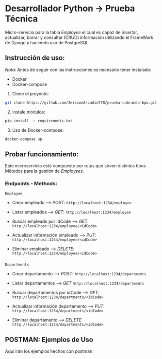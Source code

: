 # Desarrollador Python -> Prueba Técnica

Micro-servicio para la tabla *Employee* el cual es capaz de insertar, actualizar, borrar y consultar (CRUD) información utilizando el FrameWork de Django y haciendo uso de PostgreSQL. 

## Instrucción de uso: 

*Nota*: Antes de seguir con las instrucciones es necesario tener instalado:

- Docker
- Docker-compose


1. Clone el proyecto:  

```sh
git clone https://github.com/JeissonArcadio778/prueba-cobrando-bpo.git
```

2. Instale módulos:

```sh
pip install -r requirements.txt
```

3. Uso de Docker-compose: 

```sh
docker-compose up
```

## Probar funcionamiento: 

Este microservicio está compuesto por rutas que sirven distintos tipos Métodos para la gestión de *Employees*. 

### Endpoints - Methods:

    Employee

- Crear empleado --> *POST*: `http://localhost:1234/employee`

- Listar empleados --> *GET*: `http://localhost:1234/employee `

- Buscar empleado por idCode --> *GET*: `http://localhost:1234/employee/<idCode> `

- Actualizar información empleado --> *PUT*: `http://localhost:1234/employee/<idCode>`

- Eliminar empleado --> *DELETE*: `http://localhost:1234/employee/<idCode> `

### 

    Departments

- Crear departamento --> *POST*: `http://localhost:1234/departments`

- Listar departamentos --> *GET* `http://localhost:1234/departments `

- Buscar departamentos por idCode --> *GET*: `http://localhost:1234/departments/<idCode> `

- Actualizar información departamento --> *PUT*: `http://localhost:1234/departments/<idCode> `

- Eliminar departamento --> *DELETE* `http://localhost:1234/departments/<idCode> `

## POSTMAN: Ejemplos de Uso

Aqui iran los ejemplos hechos con postman.